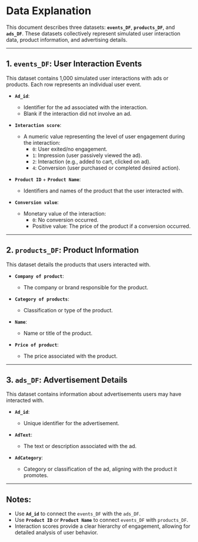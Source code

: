 # Data Explanation

This document describes three datasets: **`events_DF`**, **`products_DF`**, and **`ads_DF`**. These datasets collectively represent simulated user interaction data, product information, and advertising details.

---

## 1. `events_DF`: User Interaction Events
This dataset contains 1,000 simulated user interactions with ads or products. Each row represents an individual user event.

- **`Ad_id`**: 
  - Identifier for the ad associated with the interaction.
  - Blank if the interaction did not involve an ad.
  
- **`Interaction score`**:
  - A numeric value representing the level of user engagement during the interaction:
    - `0`: User exited/no engagement.
    - `1`: Impression (user passively viewed the ad).
    - `2`: Interaction (e.g., added to cart, clicked on ad).
    - `4`: Conversion (user purchased or completed desired action).

- **`Product ID`** + **`Product Name`**:
  - Identifiers and names of the product that the user interacted with.

- **`Conversion value`**:
  - Monetary value of the interaction:
    - `0`: No conversion occurred.
    - Positive value: The price of the product if a conversion occurred.

---

## 2. `products_DF`: Product Information
This dataset details the products that users interacted with.

- **`Company of product`**:
  - The company or brand responsible for the product.

- **`Category of products`**:
  - Classification or type of the product.

- **`Name`**:
  - Name or title of the product.

- **`Price of product`**:
  - The price associated with the product.

---

## 3. `ads_DF`: Advertisement Details
This dataset contains information about advertisements users may have interacted with.

- **`Ad_id`**:
  - Unique identifier for the advertisement.

- **`AdText`**:
  - The text or description associated with the ad.

- **`AdCategory`**:
  - Category or classification of the ad, aligning with the product it promotes.

---

## Notes:
- Use **`Ad_id`** to connect the `events_DF` with the `ads_DF`.
- Use **`Product ID`** or **`Product Name`** to connect `events_DF` with `products_DF`.
- Interaction scores provide a clear hierarchy of engagement, allowing for detailed analysis of user behavior.
